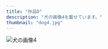```yaml
---
title: "作品D"
description: "犬の画像4を載せています。"
thumbnail: "dog4.jpg"
---
```


![犬の画像4](/images/dog4.jpg)
